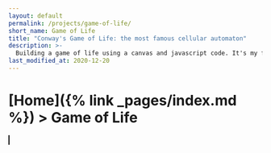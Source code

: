 ```yaml
---
layout: default
permalink: /projects/game-of-life/
short_name: Game of Life
title: "Conway's Game of Life: the most famous cellular automaton"
description: >-
  Building a game of life using a canvas and javascript code. It's my first project using canvas and it's mostly an excuse to learn it
last_modified_at: 2020-12-20
---
```


# [Home]({% link _pages/index.md %}) > Game of Life

<canvas id="myCanvas" width="800" height="600" style="border: 1px solid black;"></canvas>
<script src="{% link assets/game-of-life.js %}"></script>

